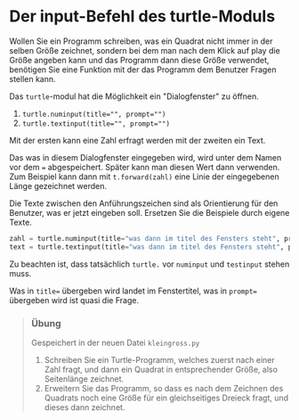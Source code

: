 # Der input-Befehl des turtle-Moduls



Wollen Sie ein Programm schreiben, was ein Quadrat nicht immer in der selben Größe zeichnet, sondern bei dem man nach dem Klick auf play die Größe angeben kann und das Programm dann diese Größe verwendet, benötigen Sie eine Funktion mit der das Programm dem Benutzer Fragen stellen kann.

Das `turtle`-modul hat die Möglichkeit ein "Dialogfenster" zu öffnen.

1. `turtle.numinput(title="", prompt="")`
2. `turtle.textinput(title="", prompt="")`

Mit der ersten kann eine Zahl erfragt werden mit der zweiten ein Text.

Das was in diesem Dialogfenster eingegeben wird, wird unter dem Namen vor dem `=` abgespeichert. Später kann man diesen Wert dann verwenden. Zum Beispiel kann dann mit `t.forward(zahl)` eine Linie der eingegebenen Länge gezeichnet werden.

Die Texte zwischen den Anführungszeichen sind als Orientierung für den Benutzer, was er jetzt eingeben soll. Ersetzen Sie die Beispiele durch eigene Texte.

```python
zahl = turtle.numinput(title="was dann im titel des Fensters steht", prompt="Welche Frage vor dem Eingabefeld steht")
text = turtle.textinput(title="was dann im titel des Fensters steht", prompt="Welche Frage vor dem Eingabefeld steht")
```

Zu beachten ist, dass tatsächlich `turtle.` vor `numinput` und `testinput` stehen muss.

Was in `title=` übergeben wird landet im Fenstertitel, was in `prompt=` übergeben wird ist quasi die Frage.

> ### Übung
>
> Gespeichert in der neuen Datei `kleingross.py`
>
> 1. Schreiben Sie ein Turtle-Programm, welches zuerst nach einer Zahl fragt, und dann ein Quadrat in entsprechender Größe, also Seitenlänge zeichnet.
> 2. Erweitern Sie das Programm, so dass es nach dem Zeichnen des Quadrats noch eine Größe für ein gleichseitiges Dreieck fragt, und dieses dann zeichnet.


